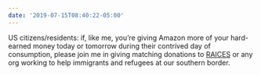 ```yaml
---
date: '2019-07-15T08:40:22-05:00'
---
```

US citizens/residents: if, like me, you’re giving Amazon more of your hard-earned money today or tomorrow during their contrived day of consumption, please join me in giving matching donations to [RAICES](https://www.raicestexas.org/) or any org working to help immigrants and refugees at our southern border.
